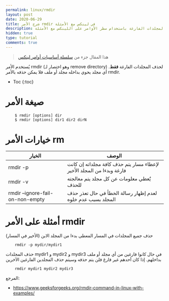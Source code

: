 ```yaml
---
permalink: linux/rmdir
layout: post
date: 2020-06-29
title: شرح الأمر rmdir في لينكس مع الأمثلة
description: شرح كيفية حذف المجلدات الفارغة باستخدام سطر الأوامر على اللينكس مع الأمثلة
hidden: true
type: tutorial
comments: true
---
```


> هذا المقال جزء من [سلسلة أساسيات أوامر لينكس](/intro)

يُستخدم الأمر rmdir (وهو اختصار لـ remove directory) لحذف المجلدات الفارغة **فقط**. أي مجلد يحوي بداخله مجلد أو ملف فلا يمكن حذفه بالأمر rmdir.

* Toc
{:toc}

# صيغة الأمر

        $ rmdir [options] dir
        $ rmdir [options] dir1 dir2 dirN


# خيارات الأمر rm

| الخيار | الوصف
| --- | ---
| rmdir -p| لإعطاء مسار يتم حذف كافة مجلداته إن كانت فارغة وبدءا من المجلد الأخير
| rmdir -v| يٌعطي معلومات عن كل مجلد يتم معالجته للحذف
| rmdir –ignore-fail-on-non-empty| لعدم إظهار رسالة الخطأ في حال تعذر حذف المجلد بسبب عدم خلوه


# أمثلة على الأمر rmdir

حذف جميع المجلدات في المسار المعطى بدءا من المجلد الابن (الأخير في المسار)

        rmdir -p mydir/mydir1

حذف المجلدات mydir1 و mydir2 و mydir3 في حال كانوا فارغين من أي مجلد أو ملف بداخلهم. إذا كان أحدهم غير فارغ فلن يتم حذفه وسيتم حذف المجلدين الفارغين الآخرين

        rmdir mydir1 mydir2 mydir3


المرجع:

* <https://www.geeksforgeeks.org/rmdir-command-in-linux-with-examples/>
